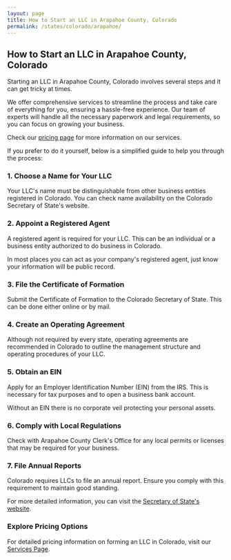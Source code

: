 ```yaml
---
layout: page
title: How to Start an LLC in Arapahoe County, Colorado
permalink: /states/colorado/arapahoe/
---
```


<h2>How to Start an LLC in Arapahoe County, Colorado</h2>

<p>Starting an LLC in Arapahoe County, Colorado involves several steps and it can get tricky at times.</p>

<p>We offer comprehensive services to streamline the process and take care of everything for you, ensuring a hassle-free experience. Our team of experts will handle all the necessary paperwork and legal requirements, so you can focus on growing your business.</p>

<p>Check our <a href="/services/">pricing page</a> for more information on our services.</p>

<p>If you prefer to do it yourself, below is a simplified guide to help you through the process:</p>

<h3>1. Choose a Name for Your LLC</h3>
<p>Your LLC's name must be distinguishable from other business entities registered in Colorado. You can check name availability on the Colorado Secretary of State's website.</p>

<h3>2. Appoint a Registered Agent</h3>
<p>A registered agent is required for your LLC. This can be an individual or a business entity authorized to do business in Colorado.</p>

<p>In most places you can act as your company's registered agent, just know your information will be public record.<p>

<h3>3. File the Certificate of Formation</h3>
<p>Submit the Certificate of Formation to the Colorado Secretary of State. This can be done either online or by mail.</p>

<h3>4. Create an Operating Agreement</h3>
<p>Although not required by every state, operating agreements are recommended in Colorado to outline the management structure and operating procedures of your LLC.</p>

<h3>5. Obtain an EIN</h3>
<p>Apply for an Employer Identification Number (EIN) from the IRS. This is necessary for tax purposes and to open a business bank account.</p>

<p>Without an EIN there is no corporate veil protecting your personal assets.</p>

<h3>6. Comply with Local Regulations</h3>
<p>Check with Arapahoe County Clerk's Office for any local permits or licenses that may be required for your business.</p>

<h3>7. File Annual Reports</h3>
<p>Colorado requires LLCs to file an annual report. Ensure you comply with this requirement to maintain good standing.</p>

<p>For more detailed information, you can visit the <a href="https://www.coloradosos.gov/pubs/business/businessHome.html">Secretary of State's website</a>.</p>

<h3>Explore Pricing Options</h3>
<p>For detailed pricing information on forming an LLC in Colorado, visit our <a href="{ '/services/' | relative_url }">Services Page</a>.</p>
